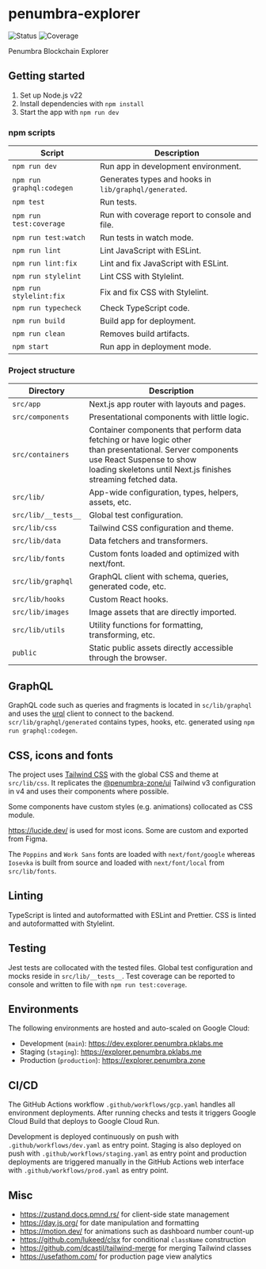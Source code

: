 # penumbra-explorer

![Status](https://github.com/pk-labs/pe-frontend/actions/workflows/gcp.yaml/badge.svg)
![Coverage](https://img.shields.io/endpoint?url=https%3A%2F%2Fgist.githubusercontent.com%2Fstpch%2F9208254a7b67b695d104a875931624d8%2Fraw%2Fpe-frontend-lcov-coverage.json&label=Coverage)

Penumbra Blockchain Explorer

## Getting started

1. Set up Node.js v22
2. Install dependencies with  `npm install`
3. Start the app with `npm run dev`

### npm scripts

| Script                    | Description                                           |
|---------------------------|-------------------------------------------------------|
| `npm run dev`             | Run app in development environment.                   |
| `npm run graphql:codegen` | Generates types and hooks in `lib/graphql/generated`. |
| `npm test`                | Run tests.                                            |
| `npm run test:coverage`   | Run with coverage report to console and file.         |
| `npm run test:watch`      | Run tests in watch mode.                              |
| `npm run lint`            | Lint JavaScript with ESLint.                          |
| `npm run lint:fix`        | Lint and fix JavaScript with ESLint.                  |
| `npm run stylelint`       | Lint CSS with Stylelint.                              |
| `npm run stylelint:fix`   | Fix and fix CSS with Stylelint.                       |
| `npm run typecheck`       | Check TypeScript code.                                |
| `npm run build`           | Build app for deployment.                             |
| `npm run clean`           | Removes build artifacts.                              |
| `npm start`               | Run app in deployment mode.                           |

### Project structure

| Directory           | Description                                                                                                                                                                                                    |
|---------------------|----------------------------------------------------------------------------------------------------------------------------------------------------------------------------------------------------------------|
| `src/app`           | Next.js app router with layouts and pages.                                                                                                                                                                     |
| `src/components`    | Presentational components with little logic.                                                                                                                                                                   |
| `src/containers`    | Container components that perform data fetching or have logic other<br/>than presentational. Server components use React Suspense to show<br/>loading skeletons until Next.js finishes streaming fetched data. |
| `src/lib/`          | App-wide configuration, types, helpers, assets, etc.                                                                                                                                                           |
| `src/lib/__tests__` | Global test configuration.                                                                                                                                                                                     |
| `src/lib/css`       | Tailwind CSS configuration and theme.                                                                                                                                                                          |
| `src/lib/data`      | Data fetchers and transformers.                                                                                                                                                                                |
| `src/lib/fonts`     | Custom fonts loaded and optimized with next/font.                                                                                                                                                              |
| `src/lib/graphql`   | GraphQL client with schema, queries, generated code, etc.                                                                                                                                                      |
| `src/lib/hooks`     | Custom React hooks.                                                                                                                                                                                            |
| `src/lib/images`    | Image assets that are directly imported.                                                                                                                                                                       |
| `src/lib/utils`     | Utility functions for formatting, transforming, etc.                                                                                                                                                           |
| `public`            | Static public assets directly accessible through the browser.                                                                                                                                                  |

## GraphQL

GraphQL code such as queries and fragments is located in `sc/lib/graphql` and
uses the [urql](https://commerce.nearform.com/open-source/urql/) client to
connect to the backend. `scr/lib/graphql/generated` contains types, hooks, etc.
generated using `npm run graphql:codegen`.

## CSS, icons and fonts

The project uses [Tailwind CSS](https://tailwindcss.com/) with the global CSS
and theme at `src/lib/css`. It replicates the
[@penumbra-zone/ui](https://github.com/penumbra-zone/web/tree/main/packages/ui)
Tailwind v3 configuration in v4 and uses their components where possible.

Some components have custom styles (e.g. animations) collocated as CSS module.

https://lucide.dev/ is used for most icons. Some are custom and exported from
Figma.

The `Poppins` and `Work Sans` fonts are loaded with `next/font/google` whereas
`Iosevka` is built from source and loaded with `next/font/local` from
`src/lib/fonts`.

## Linting

TypeScript is linted and autoformatted with ESLint and Prettier. CSS is linted
and autoformatted with Stylelint.

## Testing

Jest tests are collocated with the tested files. Global test configuration and
mocks reside in `src/lib/__tests__`. Test coverage can be reported to console
and written to file with `npm run test:coverage`.

## Environments

The following environments are hosted and auto-scaled on Google Cloud:

- Development (`main`): https://dev.explorer.penumbra.pklabs.me
- Staging (`staging`): https://explorer.penumbra.pklabs.me
- Production (`production`): https://explorer.penumbra.zone

## CI/CD

The GitHub Actions workflow `.github/workflows/gcp.yaml` handles all environment
deployments. After running checks and tests it triggers Google Cloud Build that
deploys to Google Cloud Run.

Development is deployed continuously on push with `.github/workflows/dev.yaml`
as entry point. Staging is also deployed on push with
`.github/workflows/staging.yaml` as entry point and production deployments are
triggered manually in the GitHub Actions web interface with
`.github/workflows/prod.yaml` as entry point.

## Misc

- https://zustand.docs.pmnd.rs/ for client-side state management
- https://day.js.org/ for date manipulation and formatting
- https://motion.dev/ for animations such as dashboard number count-up
- https://github.com/lukeed/clsx for conditional `className` construction
- https://github.com/dcastil/tailwind-merge for merging Tailwind classes
- https://usefathom.com/ for production page view analytics
